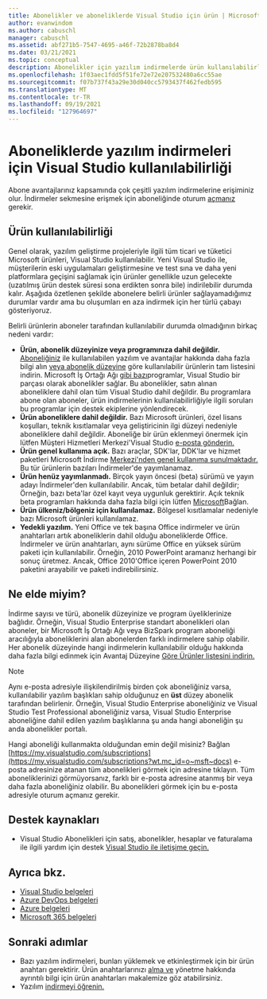 ```yaml
---
title: Abonelikler ve aboneliklerde Visual Studio için ürün | Microsoft Docs
author: evanwindom
ms.author: cabuschl
manager: cabuschl
ms.assetid: abf271b5-7547-4695-a46f-72b2878ba8d4
ms.date: 03/21/2021
ms.topic: conceptual
description: Abonelikler için yazılım indirmelerde ürün kullanılabilirliği Visual Studio öğrenin
ms.openlocfilehash: 1f03aec1fdd5f51fe72e72e207532480a6cc55ae
ms.sourcegitcommit: f07b737f43a29e30d040cc5793437f462fedb595
ms.translationtype: MT
ms.contentlocale: tr-TR
ms.lasthandoff: 09/19/2021
ms.locfileid: "127964697"
---
```

# <a name="product-availability-for-software-downloads-in-visual-studio-subscriptions"></a>Aboneliklerde yazılım indirmeleri için Visual Studio kullanılabilirliği
Abone avantajlarınız kapsamında çok çeşitli yazılım indirmelerine erişiminiz olur.
İndirmeler sekmesine erişmek için aboneliğinde oturum [açmanız](https://my.visualstudio.com/downloads?wt.mc_id=o~msft~docs) gerekir.

## <a name="product-availability"></a>Ürün kullanılabilirliği
Genel olarak, yazılım geliştirme projeleriyle ilgili tüm ticari ve tüketici Microsoft ürünleri, Visual Studio kullanılabilir. Yeni Visual Studio ile, müşterilerin eski uygulamaları geliştirmesine ve test sına ve daha yeni platformlara geçişini sağlamak için ürünler genellikle uzun gelecekte (uzatılmış ürün destek süresi sona erdikten sonra bile) indirilebilir durumda kalır. Aşağıda özetlenen şekilde abonelere belirli ürünler sağlayamadığımız durumlar vardır ama bu oluşumları en aza indirmek için her türlü çabayı gösteriyoruz.

Belirli ürünlerin aboneler tarafından kullanılabilir durumda olmadığının birkaç nedeni vardır:

- **Ürün, abonelik düzeyinize veya programınıza dahil değildir.** [Aboneliğiniz](https://visualstudio.microsoft.com/vs/pricing/) ile kullanılabilen yazılım ve avantajlar hakkında daha fazla bilgi alın [veya abonelik düzeyine](https://download.microsoft.com/download/1/5/4/15454442-CF17-47B9-A65D-DF84EF88511B/Products_by_Benefit_Level.xlsx) göre kullanılabilir ürünlerin tam listesini indirin. Microsoft İş Ortağı Ağı [gibi bazı](https://partner.microsoft.com/)programlar, Visual Studio bir parçası olarak abonelikler sağlar.  Bu abonelikler, satın alınan aboneliklere dahil olan tüm Visual Studio dahil değildir. Bu programlara abone olan aboneler, ürün indirmelerinin kullanılabilirliğiyle ilgili soruları bu programlar için destek ekiplerine yönlendirecek.
- **Ürün aboneliklere dahil değildir.** Bazı Microsoft ürünleri, özel lisans koşulları, teknik kısıtlamalar veya geliştiricinin ilgi düzeyi nedeniyle aboneliklere dahil değildir. Aboneliğe bir ürün eklenmeyi önermek için lütfen Müşteri Hizmetleri Merkezi'Visual Studio [e-posta gönderin.](https://visualstudio.microsoft.com/subscriptions/support/)
- **Ürün genel kullanıma açık.** Bazı araçlar, SDK'lar, DDK'lar ve hizmet paketleri Microsoft İndirme [Merkezi'nden genel kullanıma sunulmaktadır.](https://www.microsoft.com/download) Bu tür ürünlerin bazıları İndirmeler'de yayımlanamaz.
- **Ürün henüz yayımlanmadı.**  Birçok yayın öncesi (beta) sürümü ve yayın adayı İndirmeler'den kullanılabilir. Ancak, tüm betalar dahil değildir; Örneğin, bazı beta'lar özel kayıt veya uygunluk gerektirir. Açık teknik beta programları hakkında daha fazla bilgi için lütfen [Microsoft](https://connect.microsoft.com/)Bağlan.
- **Ürün ülkeniz/bölgeniz için kullanılamaz.** Bölgesel kısıtlamalar nedeniyle bazı Microsoft ürünleri kullanılamaz.
- **Yedekli yazılım.** Yeni Office ve tek başına Office indirmeler ve ürün anahtarları artık aboneliklerin dahil olduğu aboneliklerde Office. İndirmeler ve ürün anahtarları, aynı sürüme Office en yüksek sürüm paketi için kullanılabilir.  Örneğin, 2010 PowerPoint aramanız herhangi bir sonuç üretmez.  Ancak, Office 2010'Office içeren PowerPoint 2010 paketini arayabilir ve paketi indirebilirsiniz.

## <a name="what-do-i-get"></a>Ne elde miyim?
İndirme sayısı ve türü, abonelik düzeyinize ve program üyeliklerinize bağlıdır.  Örneğin, Visual Studio Enterprise standart abonelikleri olan aboneler, bir Microsoft İş Ortağı Ağı veya BizSpark program aboneliği aracılığıyla aboneliklerini alan abonelerden farklı indirmelere sahip olabilir.  Her abonelik düzeyinde hangi indirmelerin kullanılabilir olduğu hakkında daha fazla bilgi edinmek için Avantaj Düzeyine [Göre Ürünler listesini indirin.](https://download.microsoft.com/download/1/5/4/15454442-CF17-47B9-A65D-DF84EF88511B/Visual_Studio_by_Subscription_Level.xlsx)

> [!NOTE]
> Aynı e-posta adresiyle ilişkilendirilmiş birden çok aboneliğiniz varsa, kullanılabilir yazılım başlıkları sahip olduğunuz en **üst** düzey abonelik tarafından belirlenir.  Örneğin, Visual Studio Enterprise aboneliğiniz ve Visual Studio Test Professional aboneliğiniz varsa, Visual Studio Enterprise aboneliğine dahil edilen yazılım başlıklarına şu anda hangi aboneliğin şu anda abonelikler portalı. 

Hangi aboneliği kullanmakta olduğundan emin değil misiniz?  Bağlan [https://my.visualstudio.com/subscriptions](https://my.visualstudio.com/subscriptions?wt.mc_id=o~msft~docs) e-posta adresinize atanan tüm abonelikleri görmek için adresine tıklayın. Tüm aboneliklerinizi görmüyorsanız, farklı bir e-posta adresine atanmış bir veya daha fazla aboneliğiniz olabilir.  Bu abonelikleri görmek için bu e-posta adresiyle oturum açmanız gerekir.

## <a name="support-resources"></a>Destek kaynakları
- Visual Studio Abonelikleri için satış, abonelikler, hesaplar ve faturalama ile ilgili yardım için destek [Visual Studio ile iletişime geçin.](https://aka.ms/vssubscriberhelp)

## <a name="see-also"></a>Ayrıca bkz.
- [Visual Studio belgeleri](/visualstudio/)
- [Azure DevOps belgeleri](/azure/devops/)
- [Azure belgeleri](/azure/)
- [Microsoft 365 belgeleri](/microsoft-365/)

## <a name="next-steps"></a>Sonraki adımlar
- Bazı yazılım indirmeleri, bunları yüklemek ve etkinleştirmek için bir ürün anahtarı gerektirir.  Ürün anahtarlarınızı [alma ve](product-keys.md) yönetme hakkında ayrıntılı bilgi için ürün anahtarları makalemize göz atabilirsiniz. 
- Yazılım [indirmeyi öğrenin.](download-software.md)